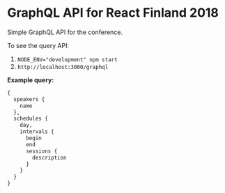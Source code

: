 # GraphQL API for React Finland 2018

Simple GraphQL API for the conference.

To see the query API:

1. `NODE_ENV="development" npm start`
2. `http://localhost:3000/graphql`

**Example query:**

```graphql
{
  speakers {
    name
  },
  schedules {
    day,
    intervals {
      begin
      end
      sessions {
        description
      }
    }
  }
}
```
